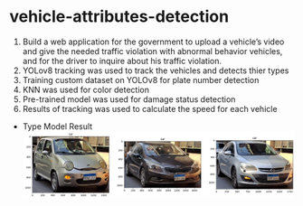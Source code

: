 # vehicle-attributes-detection
1.	Build a web application for the government to upload a vehicle’s video and give the needed traffic violation with abnormal behavior vehicles, and for the driver to inquire about his traffic violation.
2.	YOLov8 tracking was used to track the vehicles and detects thier types
3.	Training custom dataset on YOLOv8 for plate number detection
4.	KNN was used for color detection
5.	Pre-trained model was used for damage status detection
6.	Results of tracking was used to calculate the speed for each vehicle

  - Type Model Result
    <img src='https://github.com/yassminSaber/Vehicle-Attributes-Detection/blob/master/typeModelResult.png' width=500 hight= 200/>
